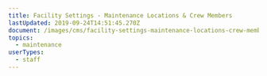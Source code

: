 ```yaml
---
title: Facility Settings - Maintenance Locations & Crew Members
lastUpdated: 2019-09-24T14:51:45.270Z
document: /images/cms/facility-settings-maintenance-locations-crew-members.pdf
topics:
  - maintenance
userTypes:
  - staff
---
```


